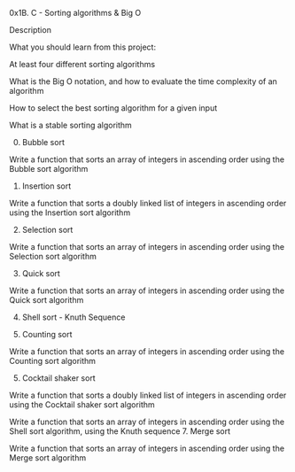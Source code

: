 0x1B. C - Sorting algorithms & Big O


Description


What you should learn from this project:

At least four different sorting algorithms

What is the Big O notation, and how to evaluate the time complexity of an algorithm

How to select the best sorting algorithm for a given input

What is a stable sorting algorithm


0. Bubble sort

Write a function that sorts an array of integers in ascending order using the Bubble sort algorithm

1. Insertion sort

Write a function that sorts a doubly linked list of integers in ascending order using the Insertion sort algorithm

2. Selection sort

Write a function that sorts an array of integers in ascending order using the Selection sort algorithm

3. Quick sort

Write a function that sorts an array of integers in ascending order using the Quick sort algorithm

4. Shell sort - Knuth Sequence

6. Counting sort

Write a function that sorts an array of integers in ascending order using the Counting sort algorithm


5. Cocktail shaker sort

Write a function that sorts a doubly linked list of integers in ascending order using the Cocktail shaker sort algorithm

Write a function that sorts an array of integers in ascending order using the Shell sort algorithm, using the Knuth sequence
7. Merge sort

Write a function that sorts an array of integers in ascending order using the Merge sort algorithm
